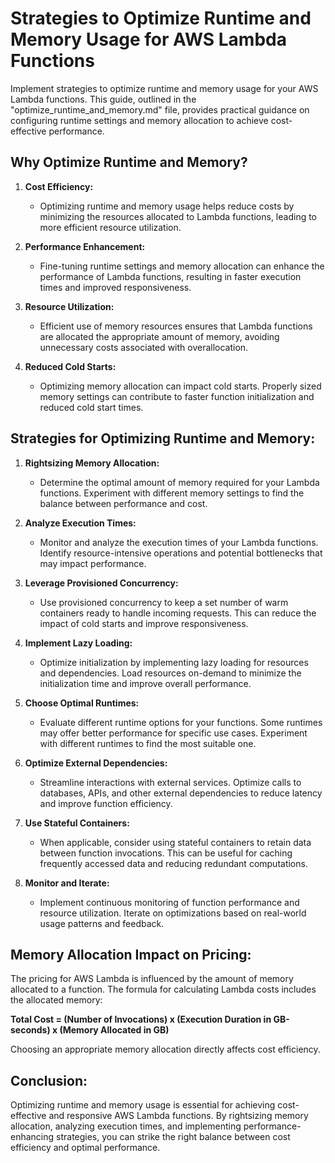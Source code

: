 # Strategies to Optimize Runtime and Memory Usage for AWS Lambda Functions

Implement strategies to optimize runtime and memory usage for your AWS Lambda functions. This guide, outlined in the "optimize_runtime_and_memory.md" file, provides practical guidance on configuring runtime settings and memory allocation to achieve cost-effective performance.

## Why Optimize Runtime and Memory?

1. **Cost Efficiency:**
   - Optimizing runtime and memory usage helps reduce costs by minimizing the resources allocated to Lambda functions, leading to more efficient resource utilization.

2. **Performance Enhancement:**
   - Fine-tuning runtime settings and memory allocation can enhance the performance of Lambda functions, resulting in faster execution times and improved responsiveness.

3. **Resource Utilization:**
   - Efficient use of memory resources ensures that Lambda functions are allocated the appropriate amount of memory, avoiding unnecessary costs associated with overallocation.

4. **Reduced Cold Starts:**
   - Optimizing memory allocation can impact cold starts. Properly sized memory settings can contribute to faster function initialization and reduced cold start times.

## Strategies for Optimizing Runtime and Memory:

1. **Rightsizing Memory Allocation:**
   - Determine the optimal amount of memory required for your Lambda functions. Experiment with different memory settings to find the balance between performance and cost.

2. **Analyze Execution Times:**
   - Monitor and analyze the execution times of your Lambda functions. Identify resource-intensive operations and potential bottlenecks that may impact performance.

3. **Leverage Provisioned Concurrency:**
   - Use provisioned concurrency to keep a set number of warm containers ready to handle incoming requests. This can reduce the impact of cold starts and improve responsiveness.

4. **Implement Lazy Loading:**
   - Optimize initialization by implementing lazy loading for resources and dependencies. Load resources on-demand to minimize the initialization time and improve overall performance.

5. **Choose Optimal Runtimes:**
   - Evaluate different runtime options for your functions. Some runtimes may offer better performance for specific use cases. Experiment with different runtimes to find the most suitable one.

6. **Optimize External Dependencies:**
   - Streamline interactions with external services. Optimize calls to databases, APIs, and other external dependencies to reduce latency and improve function efficiency.

7. **Use Stateful Containers:**
   - When applicable, consider using stateful containers to retain data between function invocations. This can be useful for caching frequently accessed data and reducing redundant computations.

8. **Monitor and Iterate:**
   - Implement continuous monitoring of function performance and resource utilization. Iterate on optimizations based on real-world usage patterns and feedback.

## Memory Allocation Impact on Pricing:

The pricing for AWS Lambda is influenced by the amount of memory allocated to a function. The formula for calculating Lambda costs includes the allocated memory:

**Total Cost = (Number of Invocations) x (Execution Duration in GB-seconds) x (Memory Allocated in GB)**

Choosing an appropriate memory allocation directly affects cost efficiency.

## Conclusion:

Optimizing runtime and memory usage is essential for achieving cost-effective and responsive AWS Lambda functions. By rightsizing memory allocation, analyzing execution times, and implementing performance-enhancing strategies, you can strike the right balance between cost efficiency and optimal performance.

